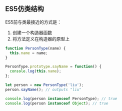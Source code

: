 
## ES5仿类结构
ES5前与类最接近的方式是：
1. 创建一个构造器函数
2. 将方法定义在构造器的原型上

```js
function PersonType(name) {
  this.name = name;
}

PersonType.prototype.sayName = function() {
  console.log(this.name);
};

let person = new PersonType('liu');
person.sayName(); // outputs "liu"

console.log(person instanceof PersonType); // true
console.log(person instanceof Object); // true

```